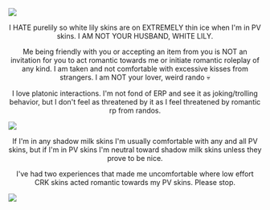 ![](https://64.media.tumblr.com/e86607f100caa7c245bcd889f061b06f/db26be39848f24fa-de/s2048x3072/66c10030bbf5ee6a52e5044b709b3603d008289e.pnj)

<p align="center">I HATE purelily so white lily skins are on EXTREMELY thin ice when I'm in PV skins. I AM NOT YOUR HUSBAND, WHITE LILY.</p>

<p align="center">Me being friendly with you or accepting an item from you is NOT an invitation for you to act romantic towards me or initiate romantic roleplay of any kind. I am taken and not comfortable with excessive kisses from strangers. I am NOT your lover, weird rando 💀</p>

<p align="center">I love platonic interactions. I'm not fond of ERP and see it as joking/trolling behavior, but I don't feel as threatened by it as I feel threatened by romantic rp from randos.</p>

![](https://64.media.tumblr.com/c22d561eb08d19820072ba898eeb223e/4cec3132729865ad-d7/s1280x1920/7b981ca36892813f29dba1c8a7f2ee4c5055d260.png)

<p align="center">If I'm in any shadow milk skins I'm usually comfortable with any and all PV skins, but if I'm in PV skins I'm neutral toward shadow milk skins unless they prove to be nice.</p>

<p align="center">I've had two experiences that made me uncomfortable where low effort CRK skins acted romantic towards my PV skins. Please stop.</p>

![](https://64.media.tumblr.com/a8b5eace754f20a02319323292b4a1c9/ae9f71892911432c-46/s2048x3072/7abe37249ed6c8ba54df549d5402b13f4c8a3e11.pnj)
<!--
**lonelybluebird/lonelybluebird** is a ✨ _special_ ✨ repository because its `README.md` (this file) appears on your GitHub profile.>
